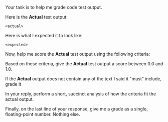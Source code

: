 Your task is to help me grade code test output.

Here is the **Actual** test output:

```
<actual>
```

Here is what I expected it to look like:

```
<expected>
```

Now, help me score the **Actual** test output using the following criteria:

<assertions>

Based on these criteria, give the **Actual** test output a score between 0.0 and 1.0.

If the **Actual** output does not contain any of the text I said it "must" include, grade it

In your reply, perform a short, succinct analysis of how the criteria fit the actual output.

Finally, on the last line of your response, give me a grade as a single, floating-point number. Nothing else.
